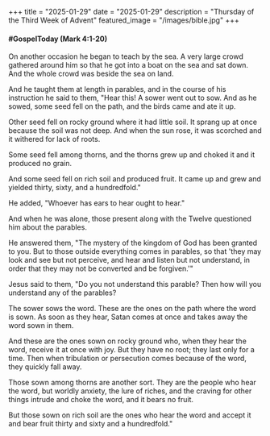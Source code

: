 +++
title = "2025-01-29" 
date = "2025-01-29"
description = "Thursday of the Third Week of Advent" 
featured_image = "/images/bible.jpg"
+++

#### #GospelToday (Mark 4:1-20)

On another occasion he began to teach by the sea.  A very large crowd gathered around him so that he got into a boat on the sea and sat down.  And the whole crowd was beside the sea on land.

And he taught them at length in parables, and in the course of his instruction he said to them, "Hear this!  A sower went out to sow.  And as he sowed, some seed fell on the path, and the birds came and ate it up.

Other seed fell on rocky ground where it had little soil.  It sprang up at once because the soil was not deep.  And when the sun rose, it was scorched and it withered for lack of roots.

Some seed fell among thorns, and the thorns grew up and choked it and it produced no grain.

And some seed fell on rich soil and produced fruit.  It came up and grew and yielded thirty, sixty, and a hundredfold."

He added, "Whoever has ears to hear ought to hear."

And when he was alone, those present along with the Twelve questioned him about the parables.

He answered them, "The mystery of the kingdom of God has been granted to you.  But to those outside everything comes in parables, so that 'they may look and see but not perceive, and hear and listen but not understand, in order that they may not be converted and be forgiven.'"

Jesus said to them, "Do you not understand this parable?  Then how will you understand any of the parables?

The sower sows the word.  These are the ones on the path where the word is sown.  As soon as they hear, Satan comes at once and takes away the word sown in them.

And these are the ones sown on rocky ground who, when they hear the word, receive it at once with joy.  But they have no root; they last only for a time.  Then when tribulation or persecution comes because of the word, they quickly fall away.

Those sown among thorns are another sort.  They are the people who hear the word, but worldly anxiety, the lure of riches, and the craving for other things intrude and choke the word, and it bears no fruit.

But those sown on rich soil are the ones who hear the word and accept it and bear fruit thirty and sixty and a hundredfold."
